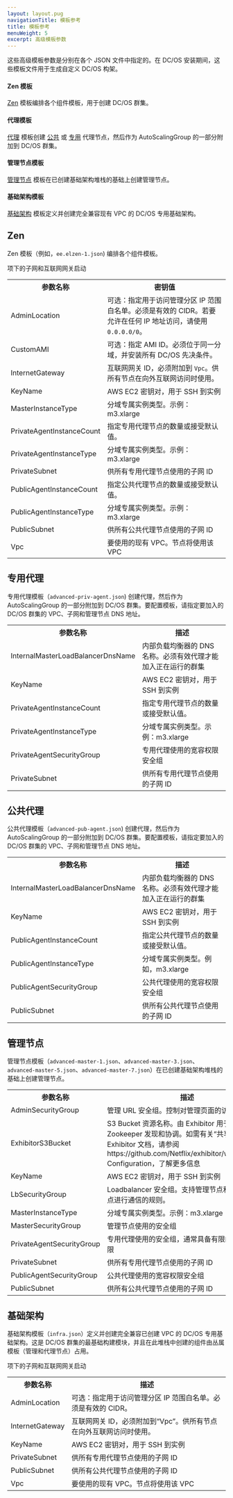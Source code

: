 ```yaml
---
layout: layout.pug
navigationTitle: 模板参考
title: 模板参考
menuWeight: 5
excerpt: 高级模板参数
---
```


这些高级模板参数是分别在各个 JSON 文件中指定的。在 DC/OS 安装期间，这些模板文件用于生成自定义 DC/OS 构架。

#### Zen 模板
[Zen](#zen) 模板编排各个组件模板，用于创建 DC/OS 群集。

#### 代理模板
[代理](#private-agent) 模板创建 [公共](/cn/1.12/overview/concepts/#public-agent-node) 或 [专用](/cn/1.12/overview/concepts/#private-agent-node) 代理节点，然后作为 AutoScalingGroup 的一部分附加到 DC/OS 群集。

#### 管理节点模板
[管理节点](#master) 模板在已创建基础架构堆栈的基础上创建管理节点。

#### 基础架构模板
[基础架构](#infrastructure) 模板定义并创建完全兼容现有 VPC 的 DC/OS 专用基础架构。


## <a name="zen"></a>Zen

Zen 模板（例如，`ee.elzen-1.json`) 编排各个组件模板。

<table class="table">
  <tr>
 <th>参数名称</th>
 <th>密钥值</th>
  </tr>
  <tr>
 <td>AdminLocation</td>
 <td>可选：指定用于访问管理分区 IP 范围白名单。必须是有效的 CIDR。若要允许在任何 IP 地址访问，请使用 <code>0.0.0.0/0</code>。</td>
  </tr>
  <tr>
 <td>CustomAMI</td>
 <td>可选：指定 AMI ID。必须位于同一分域，并安装所有 DC/OS 先决条件。</td>
  </tr>
  <tr>
 <td>InternetGateway</td>
 <td>互联网网关 ID，必须附加到 <code>Vpc</code>。供所有节点在向外互联网访问时使用。</td>
  </tr>
  <tr>
 <td>KeyName</td>
 <td>AWS EC2 密钥对，用于 SSH 到实例</td>
  </tr>
  <tr>
 <td>MasterInstanceType</td>
 <td>分域专属实例类型。示例：m3.xlarge</td>
  </tr>
  <tr>
 <td>PrivateAgentInstanceCount</td>
 <td>指定专用代理节点的数量或接受默认值。</td>
  </tr>
  <tr>
 <td>PrivateAgentInstanceType</td>
 <td>分域专属实例类型。示例：m3.xlarge</td>
  </tr>
  <tr>
 <td>PrivateSubnet</td>
 <td>供所有专用代理节点使用的子网 ID</td>
  </tr>
  <tr>
 <td>PublicAgentInstanceCount</td>
 <td>指定公共代理节点的数量或接受默认值。</td>
  </tr>
  <tr>
 <td>PublicAgentInstanceType</td>
 <td>分域专属实例类型。示例：m3.xlarge</td>
  </tr>
  <tr>
 <td>PublicSubnet</td>
 <td>供所有公共代理节点使用的子网 ID</td>
  </tr>
  <tr>
 <td>Vpc</td>
 <td>要使用的现有 VPC。节点将使用该 VPC </td>项下的子网和互联网网关启动
  </tr>
</table>


## <a name="private-agent"></a>专用代理

专用代理模板（`advanced-priv-agent.json`) 创建代理，然后作为 AutoScalingGroup 的一部分附加到 DC/OS 群集。要配置模板，请指定要加入的 DC/OS 群集的 VPC、子网和管理节点 DNS 地址。

<table class="table">
  <tr>
 <th>参数名称</th>
 <th>描述</th>
  </tr>
  <tr>
 <td>InternalMasterLoadBalancerDnsName</td>
 <td>内部负载均衡器的 DNS 名称。必须有效代理才能加入正在运行的群集</td>
  </tr>
  <tr>
 <td>KeyName</td>
 <td>AWS EC2 密钥对，用于 SSH 到实例</td>
  </tr>
  <tr>
 <td>PrivateAgentInstanceCount</td>
 <td>指定专用代理节点的数量或接受默认值。</td>
  </tr>
  <tr>
 <td>PrivateAgentInstanceType</td>
 <td>分域专属实例类型。示例：m3.xlarge</td>
  </tr>
  <tr>
 <td>PrivateAgentSecurityGroup</td>
 <td>专用代理使用的宽容权限安全组</td>
  </tr>
  <tr>
 <td>PrivateSubnet</td>
 <td>供所有专用代理节点使用的子网 ID</td>
  </tr>
</table>



## <a name="public-agent"></a>公共代理

公共代理模板（`advanced-pub-agent.json`) 创建代理，然后作为 AutoScalingGroup 的一部分附加到 DC/OS 群集。要配置模板，请指定要加入的 DC/OS 群集的 VPC、子网和管理节点 DNS 地址。

<table class="table">
  <tr>
 <th>参数名称</th>
 <th>描述</th>
  </tr>
  <tr>
 <td>InternalMasterLoadBalancerDnsName</td>
 <td>内部负载均衡器的 DNS 名称。必须有效代理才能加入正在运行的群集</td>
  </tr>
  <tr>
 <td>KeyName</td>
 <td>AWS EC2 密钥对，用于 SSH 到实例</td>
  </tr>
  <tr>
 <td>PublicAgentInstanceCount</td>
 <td>指定公共代理节点的数量或接受默认值。</td>
  </tr>
  <tr>
 <td>PublicAgentInstanceType</td>
 <td>分域专属实例类型。例如，m3.xlarge</td>
  </tr>
  <tr>
 <td>PublicAgentSecurityGroup</td>
 <td>公共代理使用的宽容权限安全组</td>
  </tr>
  <tr>
 <td>PublicSubnet</td>
 <td>供所有公共代理节点使用的子网 ID</td>
  </tr>
</table>

## <a name="master"></a>管理节点

管理节点模板（`advanced-master-1.json`、`advanced-master-3.json`、`advanced-master-5.json`、`advanced-master-7.json`）在已创建基础架构堆栈的基础上创建管理节点。

<table class="table">
  <tr>
 <th>参数名称</th>
 <th>描述</th>
  </tr>
  <tr>
 <td>AdminSecurityGroup</td>
 <td>管理 URL 安全组。控制对管理页面的访问</td>
  </tr>
  <tr>
 <td>ExhibitorS3Bucket</td>
 <td>S3 Bucket 资源名称。由 Exhibitor 用于 Zookeeper 发现和协调。如需有关“共享配置”的 Exhibitor 文档，请参阅 https://github.com/Netflix/exhibitor/wiki/Shared-Configuration，了解更多信息</td>
  </tr>
  <tr>
 <td>KeyName</td>
 <td>AWS EC2 密钥对，用于 SSH 到实例</td>
  </tr>
  <tr>
 <td>LbSecurityGroup</td>
 <td>Loadbalancer 安全组。支持管理节点和专用代理节点进行通信的规则。</td>
  </tr>
  <tr>
 <td>MasterInstanceType</td>
 <td>分域专属实例类型。示例：m3.xlarge</td>
  </tr>
  <tr>
 <td>MasterSecurityGroup</td>
 <td>管理节点使用的安全组</td>
  </tr>
  <tr>
 <td>PrivateAgentSecurityGroup</td>
 <td>专用代理使用的安全组，通常具备有限的向外访问权限</td>
  </tr>
  <tr>
 <td>PrivateSubnet</td>
 <td>供所有专用代理节点使用的子网 ID</td>
  </tr>
  <tr>
 <td>PublicAgentSecurityGroup</td>
 <td>公共代理使用的宽容权限安全组</td>
  </tr>
  <tr>
 <td>PublicSubnet</td>
 <td>供所有公共代理节点使用的子网 ID</td>
  </tr>
</table>

## <a name="infrastructure"></a>基础架构

基础架构模板（`infra.json`）定义并创建完全兼容已创建 VPC 的 DC/OS 专用基础架构。这是 DC/OS 群集的最基础构建模块，并且在此堆栈中创建的组件由丛属模板（管理和代理节点）占用。

<table class="table">
  <tr>
 <th>参数名称</th>
 <th>描述</th>
  </tr>
  <tr>
 <td>AdminLocation</td>
 <td>可选：指定用于访问管理分区 IP 范围白名单。必须是有效的 CIDR。</td>
  </tr>
  <tr>
 <td>InternetGateway</td>
 <td>互联网网关 ID，必须附加到“Vpc”。供所有节点在向外互联网访问时使用。</td>
  </tr>
  <tr>
 <td>KeyName</td>
 <td>AWS EC2 密钥对，用于 SSH 到实例</td>
  </tr>
  <tr>
 <td>PrivateSubnet</td>
 <td>供所有专用代理节点使用的子网 ID</td>
  </tr>
  <tr>
 <td>PublicSubnet</td>
 <td>供所有公共代理节点使用的子网 ID</td>
  </tr>
  <tr>
 <td>Vpc</td>
 <td>要使用的现有 VPC。节点将使用该 VPC </td>项下的子网和互联网网关启动
  </tr>
</table>
